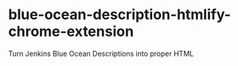 # blue-ocean-description-htmlify-chrome-extension
Turn Jenkins Blue Ocean Descriptions into proper HTML
